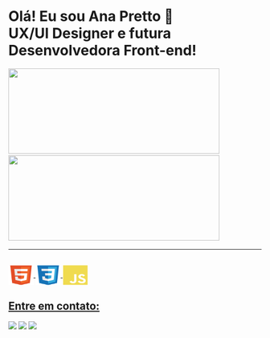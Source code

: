 <h1> Olá! Eu sou Ana Pretto 👋 <br> UX/UI Designer e futura Desenvolvedora Front-end! </h1>


<div>
<a href="https://github.com/anapretto">
<img width="420px" height="170em" src="https://github-readme-stats.vercel.app/api/top-langs/?username=anapretto&layout=compact&langs_count=7&theme=dracula"/>
<img width="420px" height="170em" src="https://github-readme-stats.vercel.app/api?username=anapretto&show_icons=true&theme=dracula&include_all_commits=true&count_private=true"/>
</div>

 <hr>

<div style="display: inline_block"><br>
  <img align="center" alt="HTML" height="40" width="50" src="https://raw.githubusercontent.com/devicons/devicon/master/icons/html5/html5-original.svg">
  <img align="center" alt="CSS" height="40" width="50" src="https://raw.githubusercontent.com/devicons/devicon/master/icons/css3/css3-original.svg">
  <img align="center" alt="Js" height="40" width="50" src="https://raw.githubusercontent.com/devicons/devicon/master/icons/javascript/javascript-plain.svg">
</div>

## Entre em contato:

<div>
<a href = "mailto:anacarolpretto@gmail.com"><img src="https://img.shields.io/badge/Gmail-D14836?style=for-the-badge&logo=gmail&logoColor=white" target="_blank"></a>
<a href="https://www.linkedin.com/in/ana-pretto/" target="_blank"><img src="https://img.shields.io/badge/-LinkedIn-%230077B5?style=for-the-badge&logo=linkedin&logoColor=white" target="_blank"></a>
 <a href="https://www.instagram.com/anaptto/" target="_blank"><img src="https://img.shields.io/badge/-Instagram-%23E4405F?style=for-the-badge&logo=instagram&logoColor=white" target="_blank"></a>
</div>
